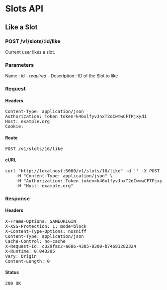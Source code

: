# Slots API

## Like a Slot

### POST /v1/slots/:id/like

Current user likes a slot.

### Parameters

Name : id *- required -*
Description : ID of the Slot to like

### Request

#### Headers

<pre>Content-Type: application/json
Authorization: Token token=k46xlfyvJnxT2dCwmwCFTPjxydI
Host: example.org
Cookie: </pre>

#### Route

<pre>POST /v1/slots/16/like</pre>

#### cURL

<pre class="request">curl &quot;http://localhost:5000/v1/slots/16/like&quot; -d &#39;&#39; -X POST \
	-H &quot;Content-Type: application/json&quot; \
	-H &quot;Authorization: Token token=k46xlfyvJnxT2dCwmwCFTPjxydI&quot; \
	-H &quot;Host: example.org&quot;</pre>

### Response

#### Headers

<pre>X-Frame-Options: SAMEORIGIN
X-XSS-Protection: 1; mode=block
X-Content-Type-Options: nosniff
Content-Type: application/json
Cache-Control: no-cache
X-Request-Id: c329fac2-a686-4385-8300-b74681282324
X-Runtime: 0.043295
Vary: Origin
Content-Length: 0</pre>

#### Status

<pre>200 OK</pre>


